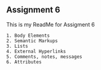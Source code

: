 ## Assignment 6
This is my ReadMe for Assigment 6

    1. Body Elements
    2. Semantic Markups
    3. Lists
    4. External Hyperlinks
    5. Comments, notes, messages
    6. Attributes